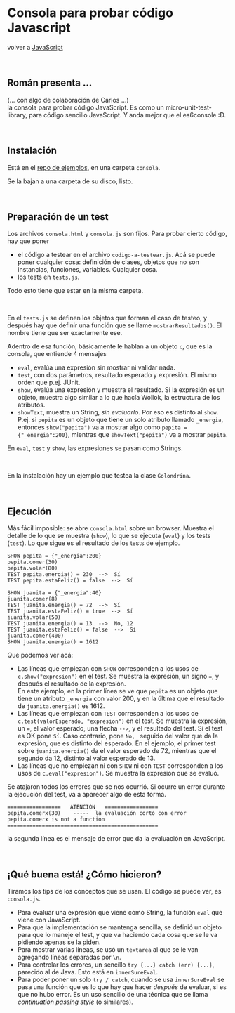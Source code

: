 # Consola para probar código Javascript

volver a [JavaScript](./javascript-intro.md)

<br/>

## Román presenta ...
(... con algo de colaboración de Carlos ...)   
la consola para probar código JavaScript. Es como un micro-unit-test-library, para código sencillo JavaScript. Y anda mejor que el es6console :D.

<br/>

## Instalación
Está en el [repo de ejemplos](https://github.com/obj2-material/javascript-dom), en una carpeta `consola`.

Se la bajan a una carpeta de su disco, listo.

<br/>

## Preparación de un test
Los archivos `consola.html` y `consola.js` son fijos. Para probar cierto código, hay que poner
* el código a testear en el archivo `codigo-a-testear.js`. Acá se puede poner cualquier cosa: definición de clases, objetos que no son instancias, funciones, variables. Cualquier cosa.
* los tests en `tests.js`.

Todo esto tiene que estar en la misma carpeta.

<br/>

En el `tests.js` se definen los objetos que forman el caso de testeo, y después hay que definir una función que se llame `mostrarResultados()`. El nombre tiene que ser exactamente ese.

Adentro de esa función, básicamente le hablan a un objeto `c`, que es la consola, que entiende 4 mensajes
* `eval`, evalúa una expresión sin mostrar ni validar nada. 
* `test`, con dos parámetros, resultado esperado y expresión. El mismo orden que p.ej. JUnit. 
* `show`, evalúa una expresión y muestra el resultado. Si la expresión es un objeto, muestra algo similar a lo que hacía Wollok, la estructura de los atributos.
* `showText`, muestra un String, *sin evaluarlo*. Por eso es distinto al `show`. P.ej. si `pepita` es un objeto que tiene un solo atributo llamado `_energia`, entonces `show("pepita")` va a mostrar algo como `pepita = {"_energia":200}`, mientras que `showText("pepita")` va a mostrar `pepita`.

En `eval`, `test` y `show`, las expresiones se pasan como Strings.

<br/>

En la instalación hay un ejemplo que testea la clase `Golondrina`.

<br/>

## Ejecución 
Más fácil imposible: se abre `consola.html` sobre un browser. Muestra el detalle de lo que se muestra (`show`), lo que se ejecuta (`eval`) y los tests (`test`). Lo que sigue es el resultado de los tests de ejemplo.

```
SHOW pepita = {"_energia":200}
pepita.comer(30)
pepita.volar(80)
TEST pepita.energia() = 230  -->  Sí
TEST pepita.estaFeliz() = false  -->  Sí

SHOW juanita = {"_energia":40}
juanita.comer(8)
TEST juanita.energia() = 72  -->  Sí
TEST juanita.estaFeliz() = true  -->  Sí
juanita.volar(50)
TEST juanita.energia() = 13  -->  No, 12
TEST juanita.estaFeliz() = false  -->  Sí
juanita.comer(400)
SHOW juanita.energia() = 1612
```

Qué podemos ver acá:
* Las líneas que empiezan con `SHOW` corresponden a los usos de `c.show("expresion")` en el test. Se muestra la expresión, un signo `=`, y después el resultado de la expresión.  
En este ejemplo, en la primer línea se ve que `pepita` es un objeto que tiene un atributo `_energia` con valor 200, y en la última que el resultado de `juanita.energia()` es 1612.
* Las líneas que empiezan con `TEST` corresponden a los usos de `c.test(valorEsperado, "expresion")` en el test. Se muestra la expresión, un `=`, el valor esperado, una flecha `-->`, y el resultado del test. Si el test es OK pone `Sí`. Caso contrario, pone `No, ` seguido del valor que da la expresión, que es distinto del esperado.
En el ejemplo, el primer test sobre `juanita.energia()` da el valor esperado de 72, mientras que el segundo da 12, distinto al valor esperado de 13.
* Las líneas que no empiezan ni con `SHOW` ni con `TEST` corresponden a los usos de `c.eval("expresion")`. Se muestra la expresión que se evaluó.

Se atajaron todos los errores que se nos ocurrió. Si ocurre un error durante la ejecución del test, va a aparecer algo de esta forma.
```
=================   ATENCION   =================
pepita.comerx(30)    -----  la evaluación cortó con error 
pepita.comerx is not a function
================================================
```

la segunda línea es el mensaje de error que da la evaluación en JavaScript.

<br/>

## ¡Qué buena está! ¿Cómo hicieron?
Tiramos los tips de los conceptos que se usan. El código se puede ver, es `consola.js`.
* Para evaluar una expresión que viene como String, la función `eval` que viene con JavaScript.
* Para que la implementación se mantenga sencilla, se definió un objeto para que lo maneje el test, y que va haciendo cada cosa que se le va pidiendo apenas se la piden. 
* Para mostrar varias líneas, se usó un `textarea` al que se le van agregando líneas separadas por `\n`.
* Para controlar los errores, un sencillo `try {...} catch (err) {...}`, parecido al de Java. Esto está en `innerSureEval`.
* Para poder poner un solo `try / catch`, cuando se usa `innerSureEval` se pasa una función que es lo que hay que hacer *después* de evaluar, si es que no hubo error. Es un uso sencillo de una técnica que se llama *continuation passing style* (o similares).

